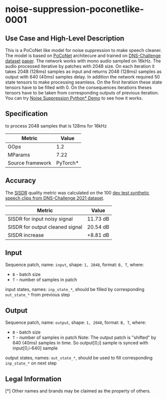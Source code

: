# noise-suppression-poconetlike-0001

## Use Case and High-Level Description

This is a PoCoNet like model for noise suppression to make speech cleaner.
The model is based on [PoCoNet](https://arxiv.org/abs/2008.04470) architecure and trained on [DNS-Challenge dataset](https://github.com/microsoft/DNS-Challenge/blob/master/README.md) [paper](https://arxiv.org/abs/2101.01902).
The network works with mono audio sampled on 16kHz.
The audio processed iterative by patches with 2048 size.
On each iteration it takes 2048 (128ms) samples as input and returns 2048 (128ms) samples as output with 640 (40ms) samples delay.
In addition the network required 50 state tensors to make processing seamless.
On the first iteration these state tensors have to be filled with 0.
On the consequences iterations theses tensors have to be taken from corresponding outputs of previous iteration.
You can try [Noise Suppression Python\* Demo](../../../demos/noise_suppression_demo/python/README.md) to see how it works.

## Specification

to process 2048 samples that is 128ms for 16kHz

| Metric            | Value                 |
|-------------------|-----------------------|
| GOps              | 1.2                   |
| MParams           | 7.22                  |
| Source framework  | PyTorch\*             |
## Accuracy

The [SISDR](https://arxiv.org/abs/1811.02508) quality metric was calculated on the 100 [dev test synthetic speech clips from DNS-Challenge 2021 dataset](https://github.com/microsoft/DNS-Challenge/blob/master/README-DNS3.md).


| Metric                          | Value         |
|---------------------------------|---------------|
| SISDR for input noisy signal    |    11.73   dB |
| SISDR for output cleaned signal |    20.54   dB |
| SISDR increase                  |    +8.81   dB |


## Input

Sequence patch, name: `input`, shape: `1, 2048`, format: `B, T`, where:

 - `B` - batch size
 - `T` - number of samples in patch

input states, names: `inp_state_*`, should be filled by corresponding `out_state_*` from previous step

## Output

Sequence patch, name: `output`, shape: `1, 2048`, format: `B, T`, where:

 - `B` - batch size
 - `T` - number of samples in patch
Note: The output patch is "shifted" by 640 (40ms) samples in time. So output[0,i] sample is synced with input[0,i-640] sample

output states, names: `out_state_*`, should be used to fill corresponding `inp_state_*` on next step

## Legal Information
[*] Other names and brands may be claimed as the property of others.
